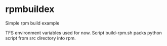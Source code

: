 # rpmbuildex
Simple rpm build example

TFS environment variables used for now.
Script build-rpm.sh packs python script from src directory into rpm.
